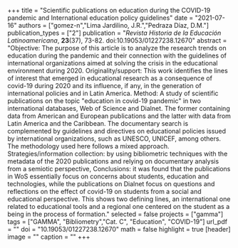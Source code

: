 +++
title = "Scientific publications on education during the COVID-19 pandemic and International education policy guidelines"
date = "2021-07-16"
authors = ["gomez-n","Lima Jardilino, J.R.","Pedraza Díaz, D.M."]
publication_types = ["2"]
publication = "*Revista Historia de la Educación Latinoamericana*, **23**(37), 73-82. doi:10.19053/01227238.12670"
abstract = "Objective: The purpose of this article is to analyze the research trends on education during the pandemic and their connection with the guidelines of international organizations aimed at solving the crisis in the educational environment during 2020. Originality/support: This work identifies the lines of interest that emerged in educational research as a consequence of covid-19 during 2020 and its influence, if any, in the generation of international policies and in Latin America. Method: A study of scientific publications on the topic "education in covid-19 pandemic" in two international databases, Web of Science and Dialnet. The former containing data from American and European publications and the latter with data from Latin America and the Caribbean. The documentary search is complemented by guidelines and directives on educational policies issued by international organizations, such as UNESCO, UNICEF, among others. The methodology used here follows a mixed approach. Strategies/information collection: by using bibliometric techniques with the metadata of the 2020 publications and relying on documentary analysis from a semiotic perspective, Conclusions: it was found that the publications in WoS essentially focus on concerns about students, education and technologies, while the publications on Dialnet focus on questions and reflections on the effect of covid-19 on students from a social and educational perspective. This shows two defining lines, an international one related to educational tools and a regional one centered on the student as a being in the process of formation."
selected = false
projects = ["gamma"]
tags = ["GAMMA", "Bibliometry","Cat. C", "Education", "COVID-19"]
url_pdf = ""
doi = "10.19053/01227238.12670"
math = false
highlight = true
[header]
image = ""
caption = ""
+++

